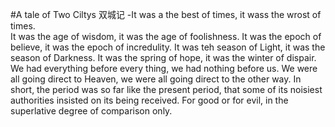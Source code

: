 #A tale of Two Ciltys 双城记
-It was a the best of times, it wass the wrost of times.  
It was the age of wisdom, it was the age of foolishness.
It was the epoch of believe, it was the epoch of incredulity.
It was teh season of Light, it was the season of Darkness.
It was the spring of hope, it was the winter of dispair.
We had everything before every thing, we had nothing before us.
We were all going direct to Heaven, we were all going direct to the other way.
In short, the period was so far like the present period, that some of its noisiest authorities insisted on its being received.
For good or for evil, in the superlative degree of comparison only.
